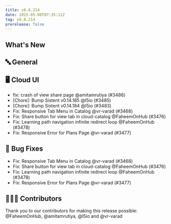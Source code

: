 ```yaml
---
title: v0.8.214
date: 2025-05-08T07:35:11Z
tag: v0.8.214
prerelease: false
---
```


## What's New
## 🔤 General
## 🖥 Cloud UI

- fix: crash of view share page @amitamrutiya (#3486)
- [Chore]: Bump Sistent v0.14.185 @l5io (#3485)
- [Chore]: Bump Sistent v0.14.184 @l5io (#3483)
- Fix: Responsive Tab Menu in Catalog @vr-varad (#3468)
- Fix: Share button for view tab in cloud-catalog @FaheemOnHub (#3476)
- Fix: Learning path navigation infinite redirect loop @FaheemOnHub (#3478)
- Fix: Responsive Error for Plans Page @vr-varad (#3477)

## 🐛 Bug Fixes

- Fix: Responsive Tab Menu in Catalog @vr-varad (#3468)
- Fix: Share button for view tab in cloud-catalog @FaheemOnHub (#3476)
- Fix: Learning path navigation infinite redirect loop @FaheemOnHub (#3478)
- Fix: Responsive Error for Plans Page @vr-varad (#3477)

## 👨🏽‍💻 Contributors

Thank you to our contributors for making this release possible:
@FaheemOnHub, @amitamrutiya, @l5io and @vr-varad

